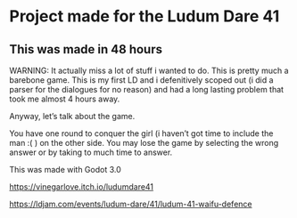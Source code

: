 # Project made for the Ludum Dare 41
## This was made in 48 hours

WARNING: It actually miss a lot of stuff i wanted to do. This is pretty much a barebone game. This is my first LD and i defenitively scoped out (i did a parser for the dialogues for no reason) and had a long lasting problem that took me almost 4 hours away.

Anyway, let’s talk about the game.

You have one round to conquer the girl (i haven’t got time to include the man :( ) on the other side. You may lose the game by selecting the wrong answer or by taking to much time to answer.

This was made with Godot 3.0

https://vinegarlove.itch.io/ludumdare41

https://ldjam.com/events/ludum-dare/41/ludum-41-waifu-defence
